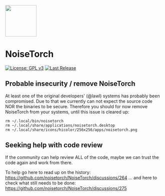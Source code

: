  <img src="https://raw.githubusercontent.com/lawl/NoiseTorch/master/assets/icon/noisetorch.png" width="100" height="100">

# NoiseTorch

[![License: GPL v3](https://img.shields.io/badge/License-GPLv3-blue.svg)](https://www.gnu.org/licenses/gpl-3.0)
[![Last Release](https://img.shields.io/github/v/release/lawl/NoiseTorch?label=latest&style=flat-square)](https://github.com/lawl/NoiseTorch/releases)

## Probable insecurity / remove NoiseTorch

At least one of the original developers' (@lawl) systems has probably been compromised. Due to that we currently can not expect the source code NOR the binaries to be secure.
Therefore you should for now remove NoiseTorch from your systems, until this issue is cleared up:

~~~
rm ~/.local/bin/noisetorch
rm ~/.local/share/applications/noisetorch.desktop
rm ~/.local/share/icons/hicolor/256x256/apps/noisetorch.png
~~~

## Seeking help with code review

If the community can help review ALL of the code, maybe we can trust the code again and work from there.

To help go here to read up on the history: https://github.com/noisetorch/NoiseTorch/discussions/264
... and here to check what still needs to be done: https://github.com/noisetorch/NoiseTorch/discussions/275
